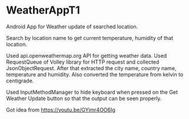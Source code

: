 # WeatherAppT1
Android App for Weather update of searched location.

Search by location name to get current temperature, humidity of that location.

Used api.openweathermap.org API for getting weather data.
Used RequestQueue of Volley library for HTTP request and collected JsonObjectRequest. After that extracted the city name, country name, temperature and humidity. Also converted the temperature from kelvin to centigrade.

Used InputMethodManager to hide keyboard when pressed on the Get Weather Update button so that the output can be seen properly.

Got idea from https://youtu.be/GYimr4OO6Ig
